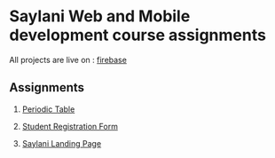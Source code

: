# Saylani Web and Mobile development course assignments

All projects are live on : [firebase](https://taimoorqureshi-wm11606.web.app/)

## Assignments

1. [Periodic Table](https://taimoorqureshi-wm11606.web.app/A1/periodic-table.html)

2. [Student Registration Form](https://taimoorqureshi-wm11606.web.app/A2/saylani-registration-form.html)

3. [Saylani Landing Page](https://taimoorqureshi-wm11606.web.app/A3/saylani-welfare.html)
